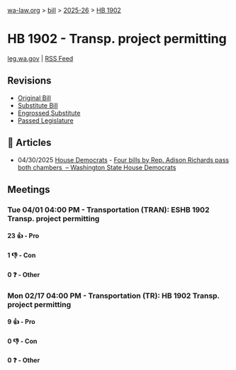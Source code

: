 [wa-law.org](/) > [bill](/bill/) > [2025-26](/bill/2025-26/) > [HB 1902](/bill/2025-26/hb/1902/)

# HB 1902 - Transp. project permitting
[leg.wa.gov](https://app.leg.wa.gov/billsummary?BillNumber=1902&Year=2025&Initiative=false) | [RSS Feed](./rss.xml)

## Revisions
* [Original Bill](1/)
* [Substitute Bill](S/)
* [Engrossed Substitute](S.E/)
* [Passed Legislature](S.PL/)

## 📰 Articles
* 04/30/2025 [House Democrats](/org/house_democrats/) - [Four bills by Rep. Adison Richards pass both chambers  – Washington State House Democrats](https://housedemocrats.wa.gov/blog/2025/04/30/four-bills-by-rep-adison-richards-pass-both-chambers/#:~:text=House%20Bill%201902)

## Meetings
### Tue 04/01 04:00 PM - Transportation (TRAN): ESHB 1902 Transp. project permitting
#### 23 👍 - Pro

#### 1 👎 - Con

#### 0 ❓ - Other

### Mon 02/17 04:00 PM - Transportation (TR): HB 1902 Transp. project permitting
#### 9 👍 - Pro

#### 0 👎 - Con

#### 0 ❓ - Other

